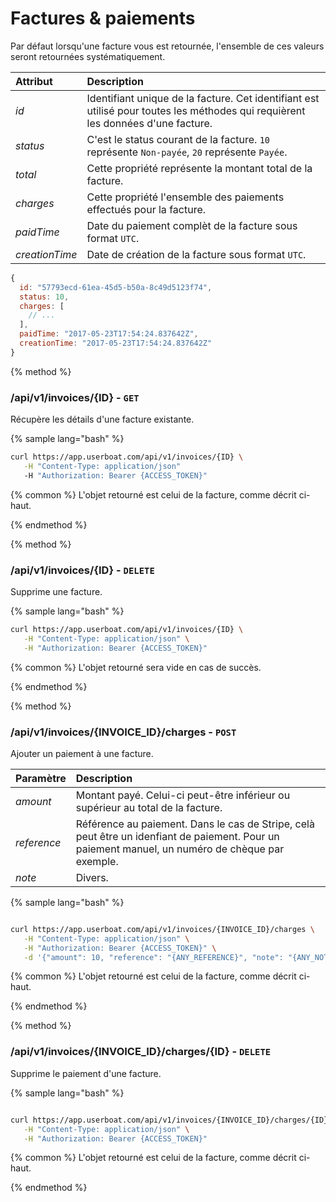 # Factures & paiements

Par défaut lorsqu'une facture vous est retournée, l'ensemble de ces valeurs seront retournées systématiquement.

| Attribut | Description |
| :--- | :--- |
| _id_ | Identifiant unique de la facture. Cet identifiant est utilisé pour toutes les méthodes qui requièrent les données d'une facture. |
| _status_ | C'est le status courant de la facture. `10` représente `Non-payée`, `20` représente `Payée`. |
| _total_ | Cette propriété représente la montant total de la facture. |
| _charges_ | Cette propriété l'ensemble des paiements effectués pour la facture. |
| _paidTime_ | Date du paiement complèt de la facture sous format `UTC`. |
| _creationTime_ | Date de création de la facture sous format `UTC`. |

```javascript
{
  id: "57793ecd-61ea-45d5-b50a-8c49d5123f74",
  status: 10,
  charges: [
    // ...
  ],
  paidTime: "2017-05-23T17:54:24.837642Z",
  creationTime: "2017-05-23T17:54:24.837642Z"
}
```

{% method %}
### /api/v1/invoices/{ID} - `GET`

Récupère les détails d'une facture existante.

{% sample lang="bash" %}
```bash 
curl https://app.userboat.com/api/v1/invoices/{ID} \
   -H "Content-Type: application/json"
   -H "Authorization: Bearer {ACCESS_TOKEN}"
```

{% common %}
L'objet retourné est celui de la facture, comme décrit ci-haut.

{% endmethod %}

{% method %}
### /api/v1/invoices/{ID} - `DELETE`

Supprime une facture.

{% sample lang="bash" %}
```bash 
curl https://app.userboat.com/api/v1/invoices/{ID} \
   -H "Content-Type: application/json" \
   -H "Authorization: Bearer {ACCESS_TOKEN}"
```

{% common %}
L'objet retourné sera vide en cas de succès.

{% endmethod %}


{% method %}
### /api/v1/invoices/{INVOICE_ID}/charges - `POST`

Ajouter un paiement à une facture.

| Paramètre | Description |
| :--- | :--- |
| _amount_ | Montant payé. Celui-ci peut-être inférieur ou supérieur au total de la facture. |
| _reference_ | Référence au paiement. Dans le cas de Stripe, celà peut être un idenfiant de paiement. Pour un paiement manuel, un numéro de chèque par exemple. |
| _note_ | Divers. |

{% sample lang="bash" %}
```bash 

curl https://app.userboat.com/api/v1/invoices/{INVOICE_ID}/charges \
   -H "Content-Type: application/json" \
   -H "Authorization: Bearer {ACCESS_TOKEN}" \
   -d '{"amount": 10, "reference": "{ANY_REFERENCE}", "note": "{ANY_NOTE}", "chargeType": "stripe"}'
```

{% common %}
L'objet retourné est celui de la facture, comme décrit ci-haut.

{% endmethod %}


{% method %}
### /api/v1/invoices/{INVOICE_ID}/charges/{ID} - `DELETE`

Supprime le paiement d'une facture.

{% sample lang="bash" %}
```bash 

curl https://app.userboat.com/api/v1/invoices/{INVOICE_ID}/charges/{ID} \
   -H "Content-Type: application/json" \
   -H "Authorization: Bearer {ACCESS_TOKEN}"
```

{% common %}
L'objet retourné est celui de la facture, comme décrit ci-haut.

{% endmethod %}
